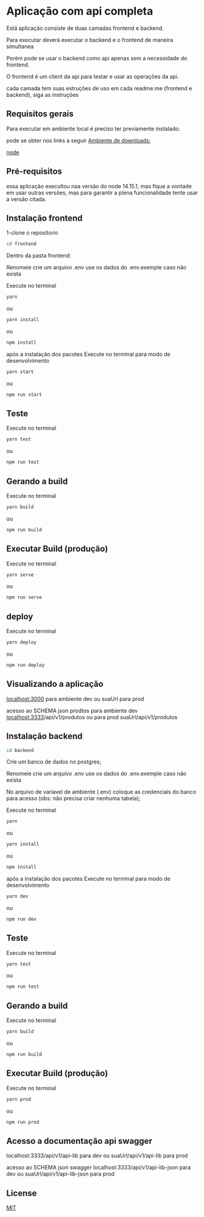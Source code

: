 # Aplicação com api completa

Está aplicação consiste de duas camadas frontend e backend.

Para executar deverá executar o backend e o frontend de maneira simultanea

Porém pode se usar o backend como api apenas sem a necessidade do frontend.

O frontend é um client da api para testar e usar as operações da api.

cada camada tem suas estruções de uso em cada readme.me (frontend e backend), siga as instruções

## Requisitos gerais
Para executar em ambiente local é preciso ter previamente instalado:

pode se obter nos links a seguir
[Ambiente de downloads:](https://www.postgresql.org/download/)

[node ](https://nodejs.org/en/blog/release/v14.15.1/)

## Pré-requisitos
  essa aplicação execultou naa versão do node 14.15.1, mas fique a vontade em usar outras versões, mas para garantir a plena funcionalidade tente usar a versão citada.

## Instalação frontend

  1-clone o repositorio
  
  ```bash
  cd frontend
   ```

 Dentro da pasta frontend:
  
  Renomeie crie um arquivo .env use os dados do .env.exemple caso não exista

  Execute no terminal
  ```bash
  yarn 
  ```
  ou
  ```bash
  yarn install
  ```
  ou
  ```bash
  npm install
  ```
  após a instalação dos pacotes 
  Execute no terminal para modo de desenvolvimento
  ```bash
  yarn start
  ```
  ou 
  ```bash
  npm run start
  ```
  ## Teste
  Execute no terminal
  ```bash
  yarn test
  ```
  ou 
  ```bash
  npm run test
  ```
  ## Gerando a build
  Execute no terminal
  ```bash
  yarn build
  ```
  ou
  ```bash
  npm run build
  ```
  ## Executar Build (produção)
  Execute no terminal
  ```bash
  yarn serve
  ```
  ou 
  ```bash
  npm run serve
  ```
## deploy
Execute no terminal
  ```bash
  yarn deploy
  ```
  ou 
  ```bash
  npm run deploy
  ```

## Visualizando a aplicação
  [localhost:3000](http://localhost:3000/) para ambiente dev
  ou
  suaUrl para prod

  acesso ao SCHEMA json prodtos
  para ambiente dev 
   [localhost:3333](http://localhost:3333/)/api/v1/produtos 
   ou
   para prod
  suaUrl/api/v1/produtos
  
  ## Instalação backend
   ```bash
  cd backend
   ```

  Crie um banco de dados no postgres;

  Renomeie crie um arquivo .env use os dados do .env.exemple caso não exista

  No arquivo de variavel de ambiente (.env) coloque as credenciais do banco para acesso (obs: não precisa criar nenhuma tabela);

  Execute no terminal
  ```bash
  yarn 
  ```
  ou
  ```bash
  yarn install
  ```
  ou
  ```bash
  npm install
  ```
  após a instalação dos pacotes 
  Execute no terminal para modo de desenvolvimento
  ```bash
  yarn dev
  ```
  ou 
  ```bash
  npm run dev
  ```
  ## Teste
  Execute no terminal
  ```bash
  yarn test
  ```
  ou 
  ```bash
  npm run test
  ```
  ## Gerando a build
  Execute no terminal
  ```bash
  yarn build
  ```
  ou
  ```bash
  npm run build
  ```
  ## Executar Build (produção)
  Execute no terminal
  ```bash
  yarn prod
  ```
  ou 
  ```bash
  npm run prod
  ```
## Acesso a documentação api swagger
  localhost:3333/api/v1/api-lib para dev
  ou
  suaUrl/api/v1/api-lib para prod

  acesso ao SCHEMA json swagger 
   localhost:3333/api/v1/api-lib-json para dev 
   ou
  suaUrl/api/v1/api-lib-json para prod


## License
[MIT](https://choosealicense.com/licenses/mit/)
